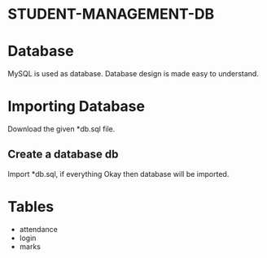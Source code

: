 # STUDENT-MANAGEMENT-DB

# Database
MySQL is used as database. Database design is made easy to understand.

# Importing Database
Download the given *db.sql file.

## Create a database db
Import *db.sql, if everything Okay then database will be imported.

# Tables
* attendance
* login
* marks
